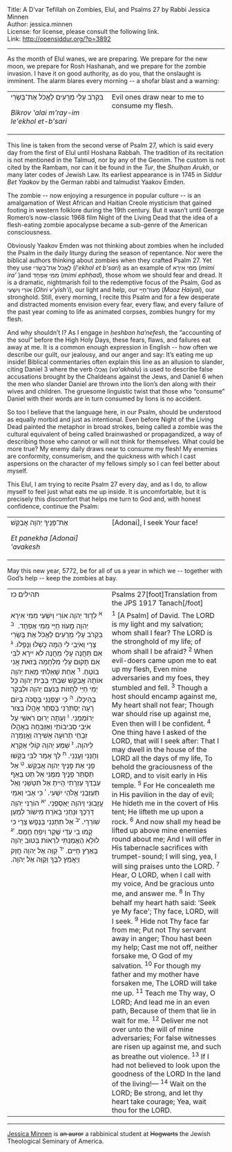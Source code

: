 <html>
<head></head>
<body>
Title: A D’var Tefillah on Zombies, Elul, and Psalms 27 by Rabbi Jessica Minnen<br />
Author: jessica.minnen<br />
License: for license, please consult the following link.<br />
Link: <a href="http://opensiddur.org/?p=3892">http://opensiddur.org/?p=3892</a>
<p />
<hr />

<div class="english">
As the month of Elul wanes, we are preparing. We prepare for the new moon, we prepare for Rosh Hashanah, and we prepare for the zombie invasion. I have it on good authority, as do you, that the onslaught is imminent. The alarm blares every morning -- a shofar blast and a warning:
</div>

<table style="margin-left: auto;margin-right: auto;">
<tbody>
<tr>
<td style="vertical-align:top;" width="46%">
<div class="liturgy"><span lang="he">
בִּקְרֹב עָלַי מְרֵעִים לֶאֱכֹל אֶת־בְּשָׂרִי
</span></div>

<span class="english"><em>Bikrov 'alai m'ray-im le'ekhol et-b'sari</em></span>
</td>
 
<td style="vertical-align:top;" width="53%">
<div class="english">
Evil ones draw near to me to consume my flesh.
</div></td></tr>
</tbody>
</tbody></table>

<div class="english">
This line is taken from the second verse of Psalm 27, which is said every day from the first of Elul until Hoshana Rabbah. The tradition of its recitation is not mentioned in the Talmud, nor by any of the Geonim. The custom is not cited by the Rambam, nor can it be found in the <em>Tur</em>, the <em>Shulḥan Arukh</em>, or many later codes of Jewish Law. Its earliest appearance is in 1745 in <em>Siddur Bet Yaakov</em> by the German rabbi and talmudist Yaakov Emden.

The zombie -- now enjoying a resurgence in popular culture -- is an amalgamation of West African and Haitian Creole mysticism that gained footing in western folklore during the 19th century. But it wasn’t until George Romero’s now-classic 1968 film Night of the Living Dead that the idea of a flesh-eating zombie apocalypse became a sub-genre of the American consciousness.

Obviously Yaakov Emden was not thinking about zombies when he included the Psalm in the daily liturgy during the season of repentance. Nor were the biblical authors thinking about zombies when they crafted Psalm 27. Yet they use <span class="hebrew" lang="he">לֶאֱכֹל אֶת־בְּשָׂרִי</span> (<em>l'ekhol et b'sari</em>) as an example of <span class="hebrew" lang="he">מִמִּי אִירָא</span> (<em>mimi ira'</em> )and <span class="hebrew" lang="he">מִמִּי אֶפְחָד</span> (<em>mimi ephḥad</em>), those whom we should fear and dread. It is a dramatic, nightmarish foil to the redemptive focus of the Psalm, God as <span class="hebrew" lang="he">אוֹרִי וְיִשְׁעִי</span> (<em>Ohri v'yish'i</em>), our light and help, our <span class="hebrew" lang="he">מָעוֹז־חַיַּי</span> (<em>Maoz Ḥaiyai</em>), our stronghold. Still, every morning, I recite this Psalm and for a few desperate and distracted moments envision every fear, every flaw, and every failure of the past year coming to life as animated corpses, zombies hungry for my flesh.

And why shouldn’t I? As I engage in <em>ḥeshbon ha’nefesh</em>, the “accounting of the soul” before the High Holy Days, these fears, flaws, and failures eat away at me. It is a common enough expression in English -- how often we describe our guilt, our jealousy, and our anger and say: It’s eating me up inside! Biblical commentaries often explain this line as an allusion to slander, citing Daniel 3 where the verb <span class="hebrew" lang="he">וַאֲכַלוּ</span> (<em>va'akhalu</em>) is used to describe false accusations brought by the Chaldeans against the Jews, and Daniel 6 when the men who slander Daniel are thrown into the lion’s den along with their wives and children. The gruesome linguistic twist that those who “consume” Daniel with their words are in turn consumed by lions is no accident.

So too I believe that the language here, in our Psalm, should be understood as equally morbid and just as intentional. Even before Night of the Living Dead painted the metaphor in broad strokes, being called a zombie was the cultural equivalent of being called brainwashed or propagandized, a way of describing those who cannot or will not think for themselves. What could be more true? My enemy daily draws near to consume my flesh! My enemies are conformity, consumerism, and the quickness with which I cast aspersions on the character of my fellows simply so I can feel better about myself.

This Elul, I am trying to recite Psalm 27 every day, and as I do, to allow myself to feel just what eats me up inside. It is uncomfortable, but it is precisely this discomfort that helps me turn to God and, with honest confidence, continue the Psalm:
</div>

<table style="margin-left: auto;margin-right: auto;">
<tbody>
<tr>
<td style="vertical-align:top;" width="46%">
<div class="liturgy"><span lang="he">
אֶת־פָּנֶיךָ יְהוָה אֲבַקֵּשׁ
</span></div>

<span class="english"><em>Et panekha [Adonai] 'avakesh</em></span></td>
 
<td style="vertical-align:top;" width="53%"><div class="english">
<div class="english">
[Adonai], I seek Your face!
</div></td>
</tr>
</tbody>
</tbody></table>

<div class="english">
May this new year, 5772, be for all of us a year in which we -- together with God’s help -- keep the zombies at bay.
</div>

<table style="margin-left: auto;margin-right: auto;">
<tbody>
<tr>
<td style="vertical-align:top;" width="46%">
<div class="liturgy"><span lang="he">
תהילים כז
</span></div></td>
 
<td style="vertical-align:top;" width="53%"><div class="english">Psalms 27[foot]Translation from the JPS 1917 Tanach[/foot]</div></td>
</tr>
<tr>
<td style="vertical-align:top;" width="46%">
<div class="liturgy"><span lang="he">
<sup>א</sup> לְדָוִד
יְהוָה אוֹרִי וְיִשְׁעִי מִמִּי אִירָא
יְהוָה מָעוֹז חַיַּי מִמִּי אֶפְחָד. ‏
<sup>ב</sup> בִּקְרֹב עָלַי מְרֵעִים לֶאֱכֹל אֶת בְּשָׂרִי
צָרַי וְאֹיְבַי לִי הֵמָּה כָשְׁלוּ וְנָפָלוּ.‏
<sup>ג</sup> אִם תַּחֲנֶה עָלַי מַחֲנֶה
לֹא יִירָא לִבִּי
אִם תָּקוּם עָלַי מִלְחָמָה
בְּזֹאת אֲנִי בוֹטֵחַ.‏
<sup>ד</sup> אַחַת שָׁאַלְתִּי מֵאֵת יְהוָה אוֹתָהּ אֲבַקֵּשׁ
שִׁבְתִּי בְּבֵית יְהוָה כָּל יְמֵי חַיַּי
לַחֲזוֹת בְּנֹעַם יְהוָה וּלְבַקֵּר בְּהֵיכָלוֹ.‏
<sup>ה</sup> כִּי יִצְפְּנֵנִי בְּסֻכֹּה בְּיוֹם רָעָה
יַסְתִּרֵנִי בְּסֵתֶר אָהֳלוֹ
בְּצוּר יְרוֹמְמֵנִי.‏
<sup>ו</sup> וְעַתָּה יָרוּם רֹאשִׁי עַל אֹיְבַי סְבִיבוֹתַי
וְאֶזְבְּחָה בְאָהֳלוֹ זִבְחֵי תְרוּעָה
אָשִׁירָה וַאֲזַמְּרָה לַיהוָה.‏
<sup>ז</sup> שְׁמַע יְהוָה קוֹלִי אֶקְרָא
וְחָנֵּנִי וַעֲנֵנִי.‏
<sup>ח</sup> לְךָ אָמַר לִבִּי בַּקְּשׁוּ פָנָי
אֶת פָּנֶיךָ יְהוָה אֲבַקֵּשׁ.‏
<sup>ט</sup> אַל תַּסְתֵּר פָּנֶיךָ מִמֶּנִּי
אַל תַּט בְּאַף עַבְדֶּךָ
עֶזְרָתִי הָיִיתָ אַל תִּטְּשֵׁנִי
וְאַל תַּעַזְבֵנִי אֱלֹהֵי יִשְׁעִי.‏
<sup>י</sup> כִּי אָבִי וְאִמִּי עֲזָבוּנִי
וַיהוָה יַאַסְפֵנִי.‏
<sup>יא</sup> הוֹרֵנִי יְהוָה דַּרְכֶּךָ
וּנְחֵנִי בְּאֹרַח מִישׁוֹר
לְמַעַן שׁוֹרְרָי.‏
<sup>יב</sup> אַל תִּתְּנֵנִי בְּנֶפֶשׁ צָרָי
כִּי קָמוּ בִי עֵדֵי שֶׁקֶר וִיפֵחַ חָמָס.‏
<sup>יג</sup> לוּלֵא הֶאֱמַנְתִּי לִרְאוֹת בְּטוּב יְהוָה
בְּאֶרֶץ חַיִּים.‏
<sup>יד</sup> קַוֵּה אֶל יְהוָה
חֲזַק וְיַאֲמֵץ לִבֶּךָ
וְקַוֵּה אֶל יְהוָה.‏
</span></div></td>
 
<td style="vertical-align:top;" width="53%">
<div class="english">
<sup>1</sup> [A Psalm] of David.
The LORD is my light and my salvation; whom shall I fear?
The LORD is the stronghold of my life; of whom shall I be afraid?
<sup>2</sup> When evil-doers came upon me to eat up my flesh,
Even mine adversaries and my foes, they stumbled and fell.
<sup>3</sup> Though a host should encamp against me,
My heart shall not fear;
Though war should rise up against me,
Even then will I be confident.
<sup>4</sup> One thing have I asked of the LORD, that will I seek after:
That I may dwell in the house of the LORD all the days of my life,
To behold the graciousness of the LORD, and to visit early in His temple.
<sup>5</sup> For He concealeth me in His pavilion in the day of evil;
He hideth me in the covert of His tent;
He lifteth me up upon a rock.
<sup>6</sup> And now shall my head be lifted up above mine enemies round about me;
And I will offer in His tabernacle sacrifices with trumpet-sound;
I will sing, yea, I will sing praises unto the LORD.
<sup>7</sup> Hear, O LORD, when I call with my voice,
And be gracious unto me, and answer me.
<sup>8</sup> In Thy behalf my heart hath said: ‘Seek ye My face';
Thy face, LORD, will I seek.
<sup>9</sup> Hide not Thy face far from me;
Put not Thy servant away in anger;
Thou hast been my help;
Cast me not off, neither forsake me, O God of my salvation.
<sup>10</sup> For though my father and my mother have forsaken me,
The LORD will take me up.
<sup>11</sup> Teach me Thy way, O LORD;
And lead me in an even path,
Because of them that lie in wait for me.
<sup>12</sup> Deliver me not over unto the will of mine adversaries;
For false witnesses are risen up against me, and such as breathe out violence.
<sup>13</sup> If I had not believed to look upon the goodness of the LORD
In the land of the living!—
<sup>14</sup> Wait on the LORD;
Be strong, and let thy heart take courage;
Yea, wait thou for the LORD.</div>
</td></tr>
</tbody></table>

<hr />

<a href="http://therabbinicalschoolinisrael.wordpress.com/about-author-jessica-minnen/">Jessica Minnen</a> is <span style="text-decoration: line-through;">an auror</span> a rabbinical student at <span style="text-decoration: line-through;">Hogwarts</span> the Jewish Theological Seminary of America.
</body>
</html>